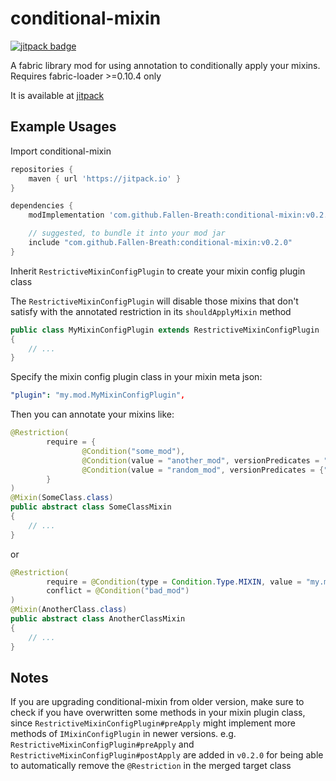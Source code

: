# conditional-mixin

[![jitpack badge](https://jitpack.io/v/Fallen-Breath/conditional-mixin.svg)](https://jitpack.io/#Fallen-Breath/conditional-mixin)

A fabric library mod for using annotation to conditionally apply your mixins. Requires fabric-loader >=0.10.4 only

It is available at [jitpack](https://jitpack.io/#Fallen-Breath/conditional-mixin)

## Example Usages

Import conditional-mixin 

```groovy
repositories {
    maven { url 'https://jitpack.io' }
}

dependencies {
    modImplementation 'com.github.Fallen-Breath:conditional-mixin:v0.2.0'

    // suggested, to bundle it into your mod jar
    include "com.github.Fallen-Breath:conditional-mixin:v0.2.0"
}
```

Inherit `RestrictiveMixinConfigPlugin` to create your mixin config plugin class

The `RestrictiveMixinConfigPlugin` will disable those mixins that don't satisfy with the annotated restriction in its `shouldApplyMixin` method

```java
public class MyMixinConfigPlugin extends RestrictiveMixinConfigPlugin
{
    // ...
}
```

Specify the mixin config plugin class in your mixin meta json:

```yaml
"plugin": "my.mod.MyMixinConfigPlugin",
```

Then you can annotate your mixins like:

```java
@Restriction(
        require = {
                @Condition("some_mod"),
                @Condition(value = "another_mod", versionPredicates = "2.0.x"),
                @Condition(value = "random_mod", versionPredicates = {">=1.0.1 <1.2", ">=2.0.0"}),
        }
)
@Mixin(SomeClass.class)
public abstract class SomeClassMixin
{
    // ...
}
```

or

```java
@Restriction(
        require = @Condition(type = Condition.Type.MIXIN, value = "my.mod.mixin.ImportantMixin"),
        conflict = @Condition("bad_mod")
)
@Mixin(AnotherClass.class)
public abstract class AnotherClassMixin
{
    // ...
}
```

## Notes

If you are upgrading conditional-mixin from older version, make sure to check if you have overwritten some methods in your mixin plugin class, since `RestrictiveMixinConfigPlugin#preApply` might implement more methods of `IMixinConfigPlugin` in newer versions. e.g. `RestrictiveMixinConfigPlugin#preApply` and `RestrictiveMixinConfigPlugin#postApply` are added in `v0.2.0` for being able to automatically remove the `@Restriction` in the merged target class
